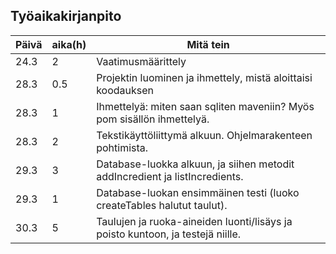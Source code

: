 ## Työaikakirjanpito

Päivä | aika(h) | Mitä tein
------|------|----------
24.3|2|Vaatimusmäärittely
28.3|0.5|Projektin luominen ja ihmettely, mistä aloittaisi koodauksen
28.3|1|Ihmettelyä: miten saan sqliten maveniin? Myös pom sisällön ihmettelyä.
28.3|2|Tekstikäyttöliittymä alkuun. Ohjelmarakenteen pohtimista.
29.3|3|Database-luokka alkuun, ja siihen metodit addIncredient ja listIncredients.
29.3|1|Database-luokan ensimmäinen testi (luoko createTables halutut taulut).
30.3|5|Taulujen ja ruoka-aineiden luonti/lisäys ja poisto kuntoon, ja testejä niille.
